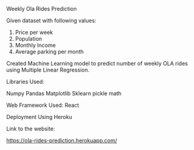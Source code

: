 Weekly Ola Rides Prediction

Given dataset with following values:

1. Price per week
2. Population
3. Monthly Income
4. Average parking per month

Created Machine Learning model to predict number of weekly OLA rides using Multiple Linear Regression.

Libraries Used:

Numpy
Pandas
Matplotlib
Sklearn
pickle
math

Web Framework Used: React

Deployment Using Heroku

Link to the website:

https://ola-rides-prediction.herokuapp.com/
